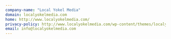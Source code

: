 ```yaml
---
company-name: "Local Yokel Media"
domain: localyokelmedia.com
home: http://www.localyokelmedia.com/
privacy-policy: http://www.localyokelmedia.com/wp-content/themes/localyokel/docs/LocalYokelMedia_PrivacyPolicy.pdf
email: info@localyokelmedia.com
---
```




